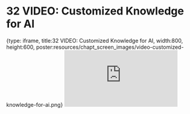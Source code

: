 # 32 VIDEO: Customized Knowledge for AI
 
{type: iframe, title:32 VIDEO: Customized Knowledge for AI, width:800, height:600, poster:resources/chapt_screen_images/video-customized-knowledge-for-ai.png}
![](https://hutchdatascience.org/AI_for_Decision_Makers/no_toc/video-customized-knowledge-for-ai.html)
 

 
